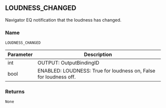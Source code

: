 ## LOUDNESS\_CHANGED

Navigator EQ notification that the loudness has changed.


### Name

`LOUDNESS_CHANGED`


| Parameter | Description                                                      |
| --------- | ---------------------------------------------------------------- |
| int       | OUTPUT: OutputBindingID                                          |
| bool      | ENABLED: LOUDNESS: True for loudness on, False for loudness off. |


### Returns

`None`

